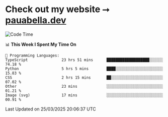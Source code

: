 # Check out my website ⭢ [pauabella.dev](https://pauabella.dev)

<!--START_SECTION:waka-->
![Code Time](http://img.shields.io/badge/Code%20Time-4%2C258%20hrs%2018%20mins-blue)

📊 **This Week I Spent My Time On** 

```text
💬 Programming Languages: 
TypeScript               23 hrs 51 mins      ███████████████████░░░░░░   74.18 % 
Python                   5 hrs 5 mins        ████░░░░░░░░░░░░░░░░░░░░░   15.83 % 
CSS                      2 hrs 15 mins       ██░░░░░░░░░░░░░░░░░░░░░░░   07.02 % 
Other                    23 mins             ░░░░░░░░░░░░░░░░░░░░░░░░░   01.21 % 
Image (svg)              17 mins             ░░░░░░░░░░░░░░░░░░░░░░░░░   00.91 % 
```


 Last Updated on 25/03/2025 20:06:37 UTC
<!--END_SECTION:waka-->

